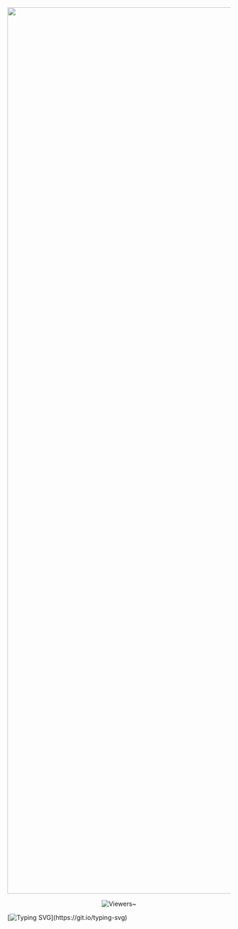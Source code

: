 <img src= "https://cdn.discordapp.com/attachments/1234083910694994033/1427139668322943027/Untitled598_20251013114127.png?ex=68edc6e3&is=68ec7563&hm=cd734fa0ee36be47b6807092f2fee8b4fc62f6a7d5937835f3a98b6e75357625&" width="2000" height="2000" />

<p align="center">
  <img src="https://komarev.com/ghpvc/?username=uxpr1ht" alt="Viewers~" />
</p>

[![Typing SVG](https://readme-typing-svg.demolab.com?font=bandwidth&weight=300&size=25&letterSpacing=yes&pause=1000&color=2A4FCA&center=true&vCenter=true&width=970&lines=...;I....;I+despite+you+better..++till;....)](https://git.io/typing-svg)


<h6>   </h6>
